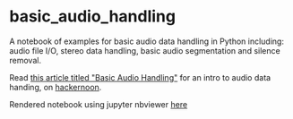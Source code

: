 # basic_audio_handling
A notebook of examples for basic audio data handling in Python including: audio file I/O, stereo data handling, basic audio segmentation and silence removal. 

Read [this article titled "Basic Audio Handling"](https://hackernoon.com/audio-handling-basics-how-to-process-audio-files-using-python-cli-jo283u3y) for an intro to audio data handing, on [hackernoon](https://hackernoon.com/audio-handling-basics-how-to-process-audio-files-using-python-cli-jo283u3y).

Rendered notebook using jupyter nbviewer [here](https://nbviewer.jupyter.org/github/tyiannak/basic_audio_handling/blob/master/notebobok.ipynb)
